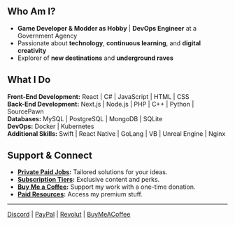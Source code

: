 ## Who Am I?

- **Game Developer & Modder as Hobby** | **DevOps Engineer** at a Government Agency
- Passionate about **technology**, **continuous learning**, and **digital creativity**
- Explorer of **new destinations** and **underground raves**

## What I Do

**Front-End Development:** React | C# | JavaScript | HTML | CSS  
**Back-End Development:** Next.js | Node.js | PHP | C++ | Python | SourcePawn  
**Databases:** MySQL | PostgreSQL | MongoDB | SQLite  
**DevOps:** Docker | Kubernetes  
**Additional Skills:** Swift | React Native | GoLang | VB | Unreal Engine | Nginx

## Support & Connect

- **[Private Paid Jobs](https://www.buymeacoffee.com/k4ryuu/commissions):** Tailored solutions for your ideas.
- **[Subscription Tiers](https://www.buymeacoffee.com/k4ryuu/membership):** Exclusive content and perks.
- **[Buy Me a Coffee](https://www.buymeacoffee.com/k4ryuu):** Support my work with a one-time donation.
- **[Paid Resources](https://www.buymeacoffee.com/k4ryuu/extras):** Access my premium stuff.

---

[Discord](https://discord.gg/peBZpwgMHb) | [PayPal](https://paypal.me/k4ryuu) | [Revolut](https://revolut.me/k4ryuu) | [BuyMeACoffee](https://www.buymeacoffee.com/k4ryuu)
